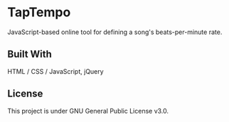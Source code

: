 # TapTempo

JavaScript-based online tool for defining a song's beats-per-minute rate.

## Built With

HTML / CSS / JavaScript, jQuery

## License

This project is under GNU General Public License v3.0.